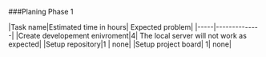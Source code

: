 ###Planing Phase 1

|Task name|Estimated time in hours| Expected problem|
|-----|--------------|
|Create developement enivroment|4| The local server will not work as expected|
|Setup repository|1      | none|
|Setup project board| 1| none|
